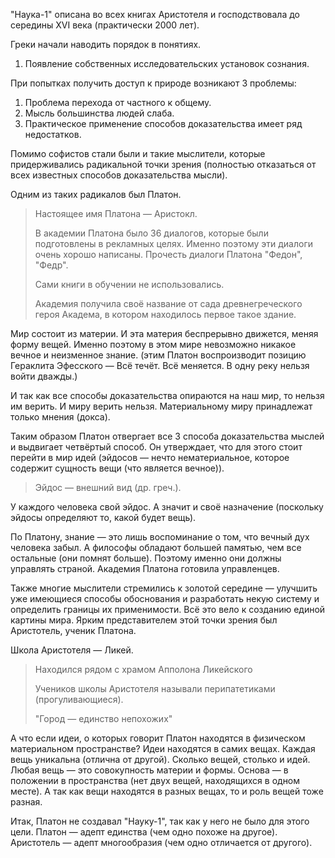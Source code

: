 "Наука-1" описана во всех книгах Аристотеля и господствовала до середины XVI века (практически 2000 лет).

Греки начали наводить порядок в понятиях.
1. Появление собственных исследовательских установок сознания.

При попытках получить доступ к природе возникают 3 проблемы:
1. Проблема перехода от частного к общему.
2. Мысль большинства людей слаба.
3. Практическое применение способов доказательства имеет ряд недостатков.


Помимо софистов стали были и такие мыслители, которые придерживались радикальной точки зрения (полностью отказаться от всех известных способов доказательства мысли).

Одним из таких радикалов был Платон.
> Настоящее имя Платона — Аристокл.
>
> В академии Платона было 36 диалогов, которые были подготовлены в рекламных целях.
> Именно поэтому эти диалоги очень хорошо написаны.
> Прочесть диалоги Платона "Федон", "Федр".
>
> Сами книги в обучении не использовались.
>
> Академия получила своё название от сада древнегреческого героя Академа, в котором находилось первое такое здание.

Мир состоит из материи.
И эта материя беспрерывно движется, меняя форму вещей.
Именно поэтому в этом мире невозможно никакое вечное и неизменное знание. (этим Платон воспроизводит позицию Гераклита Эфесского — Всё течёт. Всё меняется. В одну реку нельзя войти дважды.)

И так как все способы доказательства опираются на наш мир, то нельзя им верить.
И миру верить нельзя.
Материальному миру принадлежат только мнения (докса).

Таким образом Платон отвергает все 3 способа доказательства мыслей и выдвигает четвёртый способ.
Он утверждает, что для этого стоит перейти в мир идей (эйдосов — нечто нематериальное, которое содержит сущность вещи (что является вечное)).
> Эйдос — внешний вид (др. греч.).

У каждого человека свой эйдос.
А значит и своё назначение (поскольку эйдосы определяют то, какой будет вещь).

По Платону, знание — это лишь воспоминание о том, что вечный дух человека забыл.
А философы обладают большей памятью, чем все остальные (они помнят больше).
Поэтому именно они должны управлять страной.
Академия Платона готовила управленцев.



Также многие мыслители стремились к золотой середине — улучшить уже имеющиеся способы обоснования и разработать некую систему и определить границы их применимости.
Всё это вело к созданию единой картины мира.
Ярким представителем этой точки зрения был Аристотель, ученик Платона.

Школа Аристотеля — Ликей.
> Находился рядом с храмом Апполона Ликейского
>
> Учеников школы Аристотеля называли перипатетиками (прогуливающиеся).
>
> "Город — единство непохожих"

А что если идеи, о которых говорит Платон находятся в физическом материальном пространстве?
Идеи находятся в самих вещах.
Каждая вещь уникальна (отлична от другой).
Сколько вещей, столько и идей.
Любая вещь — это совокупность материи и формы.
Основа — в положении в пространства (нет двух вещей, находящихся в одном месте).
А так как вещи находятся в разных вещах, то и роль вещей тоже разная.

Итак, Платон не создавал "Науку-1", так как у него не было для этого цели.
Платон — адепт единства (чем одно похоже на другое).
Аристотель — адепт многообразия (чем одно отличается от другого).